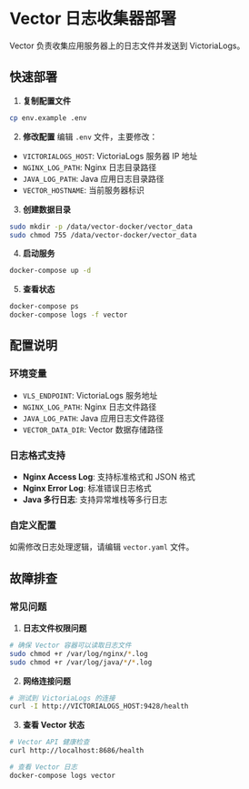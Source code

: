 # Vector 日志收集器部署

Vector 负责收集应用服务器上的日志文件并发送到 VictoriaLogs。

## 快速部署

1. **复制配置文件**
```bash
cp env.example .env
```

2. **修改配置**
编辑 `.env` 文件，主要修改：
- `VICTORIALOGS_HOST`: VictoriaLogs 服务器 IP 地址
- `NGINX_LOG_PATH`: Nginx 日志目录路径
- `JAVA_LOG_PATH`: Java 应用日志目录路径
- `VECTOR_HOSTNAME`: 当前服务器标识

3. **创建数据目录**
```bash
sudo mkdir -p /data/vector-docker/vector_data
sudo chmod 755 /data/vector-docker/vector_data
```

4. **启动服务**
```bash
docker-compose up -d
```

5. **查看状态**
```bash
docker-compose ps
docker-compose logs -f vector
```

## 配置说明

### 环境变量

- `VLS_ENDPOINT`: VictoriaLogs 服务地址
- `NGINX_LOG_PATH`: Nginx 日志文件路径
- `JAVA_LOG_PATH`: Java 应用日志文件路径
- `VECTOR_DATA_DIR`: Vector 数据存储路径

### 日志格式支持

- **Nginx Access Log**: 支持标准格式和 JSON 格式
- **Nginx Error Log**: 标准错误日志格式  
- **Java 多行日志**: 支持异常堆栈等多行日志

### 自定义配置

如需修改日志处理逻辑，请编辑 `vector.yaml` 文件。

## 故障排查

### 常见问题

1. **日志文件权限问题**
```bash
# 确保 Vector 容器可以读取日志文件
sudo chmod +r /var/log/nginx/*.log
sudo chmod +r /var/log/java/*/*.log
```

2. **网络连接问题**
```bash
# 测试到 VictoriaLogs 的连接
curl -I http://VICTORIALOGS_HOST:9428/health
```

3. **查看 Vector 状态**
```bash
# Vector API 健康检查
curl http://localhost:8686/health

# 查看 Vector 日志
docker-compose logs vector
``` 